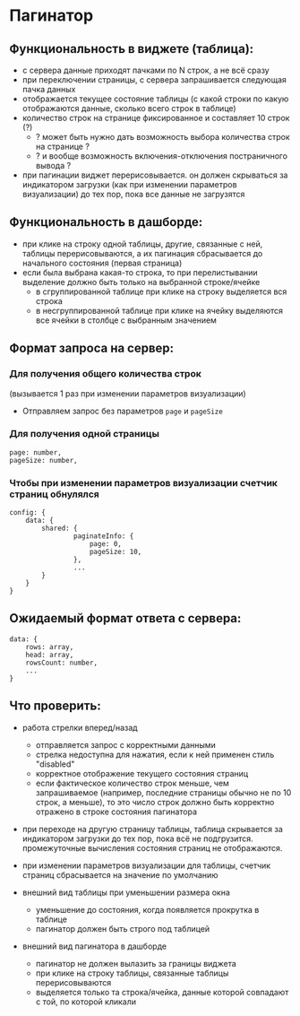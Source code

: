 # Пагинатор

## Функциональность в виджете (таблица):

- с сервера данные приходят пачками по N строк, а не всё сразу
- при переключении страницы, с сервера запрашивается следующая пачка данных
- отображается текущее состояние таблицы (с какой строки по какую отображаются данные, сколько всего строк в таблице)
- количество строк на странице фиксированное и составляет 10 строк (?)
  - ? может быть нужно дать возможность выбора количества строк на странице ?
  - ? и вообще возможность включения-отключения постраничного вывода ?
- при пагинации виджет перерисовывается. он должен скрываться за индикатором загрузки (как при изменении параметров визуализации) до тех пор, пока все данные не загрузятся

## Функциональность в дашборде:

- при клике на строку одной таблицы, другие, связанные с ней, таблицы перерисовываются, а их пагинация сбрасывается до начального состояния (первая страница)
- если была выбрана какая-то строка, то при перелистывании выделение должно быть только на выбранной строке/ячейке
  - в сгруппированной таблице при клике на строку выделяется вся строка
  - в несгруппированной таблице при клике на ячейку выделяются все ячейки в столбце с выбранным значением

## Формат запроса на сервер:

### Для получения общего количества строк

(вызывается 1 раз при изменении параметров визуализации)

- Отправляем запрос без параметров `page` и `pageSize`

### Для получения одной страницы

```
page: number,
pageSize: number,
```

### Чтобы при изменении параметров визуализации счетчик страниц обнулялся

```
config: {
    data: {
        shared: {
                paginateInfo: {
                    page: 0,
                    pageSize: 10,
                },
                ...
        }
    }
}
```

## Ожидаемый формат ответа с сервера:

```
data: {
    rows: array,
    head: array,
    rowsCount: number,
    ...
}
```

## Что проверить:

- работа стрелки вперед/назад

  - отправляется запрос с корректными данными
  - стрелка недоступна для нажатия, если к ней применен стиль "disabled"
  - корректное отображение текущего состояния страниц
  - если фактическое количество строк меньше, чем запрашиваемое (например, последние страницы обычно не по 10 строк, а меньше), то это число строк должно быть корректно отражено в строке состояния пагинатора

- при переходе на другую страницу таблицы, таблица скрывается за индикатором загрузки до тех пор, пока всё не подгрузится. промежуточные вычисления состояния страниц не отображаются.

- при изменении параметров визуализации для таблицы, счетчик страниц сбрасывается на значение по умолчанию

- внешний вид таблицы при уменьшении размера окна

  - уменьшение до состояния, когда появляется прокрутка в таблице
  - пагинатор должен быть строго под таблицей

- внешний вид пагинатора в дашборде
  - пагинатор не должен вылазить за границы виджета
  - при клике на строку таблицы, связанные таблицы перерисовываются
  - выделяется только та строка/ячейка, данные которой совпадают с той, по которой кликали
